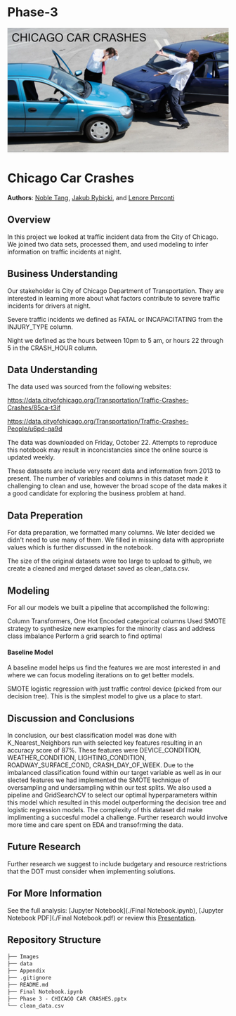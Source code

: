 # Phase-3

![Chicago Car Crash Cover](./Images/Chicago_Car_Crash_Cover.PNG)


# Chicago Car Crashes

**Authors**: [Noble Tang](mailto:NobleTang@gmail.com), 
            [Jakub Rybicki](mailto:jakubry92b@gmail.com), and 
            [Lenore Perconti](mailto:Lenorephotography@gmail.com)
 
## Overview

In this project we looked at traffic incident data from the City of Chicago. We joined two data sets, processed them, and used modeling to infer information on traffic incidents at night.

## Business Understanding

Our stakeholder is City of Chicago Department of Transportation. They are interested in learning more about what factors contribute to severe traffic incidents for drivers at night.

Severe traffic incidents we defined as FATAL or INCAPACITATING from the INJURY_TYPE column.

Night we defined as the hours between 10pm to 5 am, or hours 22 through 5 in the CRASH_HOUR column.

## Data Understanding

The data used was sourced from the following websites:

https://data.cityofchicago.org/Transportation/Traffic-Crashes-Crashes/85ca-t3if

https://data.cityofchicago.org/Transportation/Traffic-Crashes-People/u6pd-qa9d

The data was downloaded on Friday, October 22. Attempts to reproduce this notebook may result in inconcistancies since the online source is updated weekly.

These datasets are include very recent data and information from 2013 to present. The number of variables and columns in this dataset made it challenging to clean and use, however the broad scope of the data makes it a good candidate for exploring the business problem at hand.

## Data Preperation

For data preparation, we formatted many columns. We later decided we didn't need to use many of them. We filled in missing data with appropriate values which is further discussed in the notebook.

The size of the original datasets were too large to upload to github, we create a cleaned and merged dataset saved as clean_data.csv.

## Modeling

For all our models we built a pipeline that accomplished the following:

Column Transformers, One Hot Encoded categorical columns
Used SMOTE strategy to synthesize new examples for the minority class and address class imbalance
Perform a grid search to find optimal

#### Baseline Model

A baseline model helps us find the features we are most interested in and where we can focus modeling iterations on to get better models.

SMOTE logistic regression with just traffic control device (picked from our decision tree). This is the simplest model to give us a place to start.

## Discussion and Conclusions

In conclusion, our best classification model was done with K_Nearest_Neighbors run with selected key features resulting in an accuracy score of 87%. These features were DEVICE_CONDITION, WEATHER_CONDITION, LIGHTING_CONDITION, ROADWAY_SURFACE_COND, CRASH_DAY_OF_WEEK.
Due to the imbalanced classification found within our target variable as well as in our slected features we had implemented the SMOTE technique of oversampling and undersampling within our test splits. We also used a pipeline and GridSearchCV to select our optimal hyperparameters within this model which resulted in this model outperforming the decision tree and logistic regression models.
The complexity of this dataset did make implimenting a succesful model a challenge. Further research would involve more time and care spent on EDA and transofrming the data.


## Future Research

Further research we suggest to include budgetary and resource restrictions that the DOT must consider when implementing solutions.

## For More Information

See the full analysis: [Jupyter Notebook](./Final Notebook.ipynb), [Jupyter Notebook PDF](./Final Notebook.pdf) or review this [Presentation](./Phase_3_CHICAGO_CAR_CRASHES.pptx).

## Repository Structure

```
├── Images
├── data
├── Appendix
├── .gitignore
├── README.md
├── Final Notebook.ipynb
├── Phase 3 - CHICAGO CAR CRASHES.pptx
└── clean_data.csv
